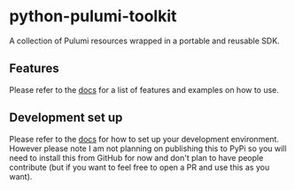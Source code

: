 # python-pulumi-toolkit
A collection of Pulumi resources wrapped in a portable and reusable SDK. 


## Features
Please refer to the [docs](docs/features.md) for a list of features and examples on how to use.

## Development set up
Please refer to the [docs](docs/development.md) for how to set up your development environment. However please note I am not planning on publishing this to PyPi so you will need to install this from GitHub for now and don't plan to have people contribute (but if you want to feel free to open a PR and use this as you want).
